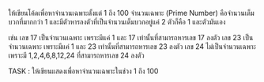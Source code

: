 ให้เขียนโค้ดเพื่อหาจำนวนเฉพาะตั้งแต่ 1 ถึง 100
จำนวนเฉพาะ (Prime Number) คือจำนวนเต็มบวกที่มากกว่า 1 
และมีตัวหารลงตัวที่เป็นจำนวนเต็มบวกอยู่แค่ 2 ตัวก็คือ 1 และตัวมันเอง 

เช่น 
เลข 17 เป็นจำนวนเฉพาะ เพราะมีแค่ 1 และ 17 เท่านั้นที่สามารถหารเลข 17 ลงตัว
เลข 23 เป็นจำนวนเฉพาะ เพราะมีแค่ 1 และ 23 เท่านั้นที่สามารถหารเลข 23 ลงตัว
เลข 24 ไม่เป็นจำนวนเฉพาะ เพราะมี 1,2,4,6,8,12,24 ที่สามารถหารเลข 24 ลงตัว

TASK : ให้เขียนแสดงเพื่อหาจำนวนเฉพาะในช่วง 1 ถึง 100 

